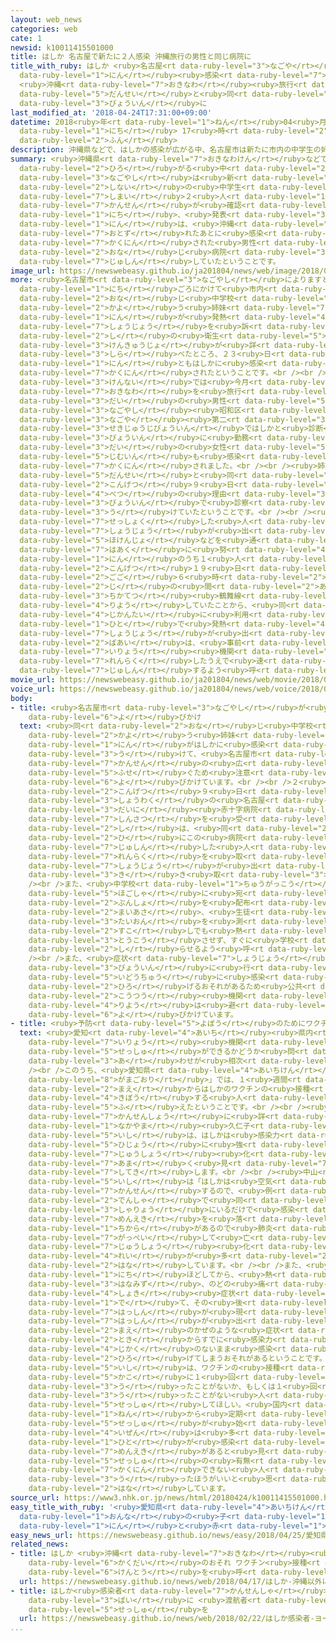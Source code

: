 ```yaml
---
layout: web_news
categories: web
cate: 1
newsid: k10011415501000
title: はしか 名古屋で新たに２人感染 沖縄旅行の男性と同じ病院に
title_with_ruby: はしか <ruby>名古屋<rt data-ruby-level="3">なごや</rt></ruby>で<ruby>新<rt data-ruby-level="2">あら</rt></ruby>たに２<ruby>人<rt
  data-ruby-level="1">にん</rt></ruby><ruby>感染<rt data-ruby-level="7">かんせん</rt></ruby>
  <ruby>沖縄<rt data-ruby-level="7">おきなわ</rt></ruby><ruby>旅行<rt data-ruby-level="3">りょこう</rt></ruby>の<ruby>男性<rt
  data-ruby-level="5">だんせい</rt></ruby>と<ruby>同<rt data-ruby-level="2">おな</rt></ruby>じ<ruby>病院<rt
  data-ruby-level="3">びょういん</rt></ruby>に
last_modified_at: '2018-04-24T17:31:00+09:00'
datetime: 2018<ruby>年<rt data-ruby-level="1">ねん</rt></ruby>04<ruby>月<rt data-ruby-level="1">がつ</rt></ruby>24<ruby>日<rt
  data-ruby-level="1">にち</rt></ruby> 17<ruby>時<rt data-ruby-level="2">じ</rt></ruby>31<ruby>分<rt
  data-ruby-level="2">ふん</rt></ruby>
description: 沖縄県などで、はしかの感染が広がる中、名古屋市は新たに市内の中学生の姉妹２人の感染が確認されたと、２４日、発表しました。２人は、沖縄を訪れたあとに感染が確認された男性と同じ病院で、受診していたということです。
summary: <ruby>沖縄県<rt data-ruby-level="7">おきなわけん</rt></ruby>などで、はしかの<ruby>感染<rt data-ruby-level="7">かんせん</rt></ruby>が<ruby>広<rt
  data-ruby-level="2">ひろ</rt></ruby>がる<ruby>中<rt data-ruby-level="2">なか</rt></ruby>、<ruby>名古屋市<rt
  data-ruby-level="3">なごやし</rt></ruby>は<ruby>新<rt data-ruby-level="2">あら</rt></ruby>たに<ruby>市内<rt
  data-ruby-level="2">しない</rt></ruby>の<ruby>中学生<rt data-ruby-level="1">ちゅうがくせい</rt></ruby>の<ruby>姉妹<rt
  data-ruby-level="7">しまい</rt></ruby>２<ruby>人<rt data-ruby-level="1">にん</rt></ruby>の<ruby>感染<rt
  data-ruby-level="7">かんせん</rt></ruby>が<ruby>確認<rt data-ruby-level="7">かくにん</rt></ruby>されたと、２４<ruby>日<rt
  data-ruby-level="1">にち</rt></ruby>、<ruby>発表<rt data-ruby-level="3">はっぴょう</rt></ruby>しました。２<ruby>人<rt
  data-ruby-level="1">にん</rt></ruby>は、<ruby>沖縄<rt data-ruby-level="7">おきなわ</rt></ruby>を<ruby>訪<rt
  data-ruby-level="7">おとず</rt></ruby>れたあとに<ruby>感染<rt data-ruby-level="7">かんせん</rt></ruby>が<ruby>確認<rt
  data-ruby-level="7">かくにん</rt></ruby>された<ruby>男性<rt data-ruby-level="5">だんせい</rt></ruby>と<ruby>同<rt
  data-ruby-level="2">おな</rt></ruby>じ<ruby>病院<rt data-ruby-level="3">びょういん</rt></ruby>で、<ruby>受診<rt
  data-ruby-level="7">じゅしん</rt></ruby>していたということです。
image_url: https://newswebeasy.github.io/ja201804/news/web/image/2018/04/24/K10011415501_1804241447_1804241448_01_02.jpg
more: <ruby>名古屋市<rt data-ruby-level="3">なごやし</rt></ruby>によりますと、<ruby>今月<rt data-ruby-level="2">こんげつ</rt></ruby>２０<ruby>日<rt
  data-ruby-level="1">にち</rt></ruby>ごろにかけて<ruby>市内<rt data-ruby-level="2">しない</rt></ruby>の<ruby>同<rt
  data-ruby-level="2">おな</rt></ruby>じ<ruby>中学校<rt data-ruby-level="1">ちゅうがっこう</rt></ruby>に<ruby>通<rt
  data-ruby-level="2">かよ</rt></ruby>う<ruby>姉妹<rt data-ruby-level="7">しまい</rt></ruby>２<ruby>人<rt
  data-ruby-level="1">にん</rt></ruby>が<ruby>発熱<rt data-ruby-level="4">はつねつ</rt></ruby>などの<ruby>症状<rt
  data-ruby-level="7">しょうじょう</rt></ruby>を<ruby>訴<rt data-ruby-level="7">うった</rt></ruby>え、<ruby>市<rt
  data-ruby-level="2">し</rt></ruby>の<ruby>衛生<rt data-ruby-level="5">えいせい</rt></ruby><ruby>研究所<rt
  data-ruby-level="3">けんきゅうじょ</rt></ruby>が<ruby>詳<rt data-ruby-level="7">くわ</rt></ruby>しく<ruby>調<rt
  data-ruby-level="3">しら</rt></ruby>べたところ、２３<ruby>日<rt data-ruby-level="1">にち</rt></ruby>、２<ruby>人<rt
  data-ruby-level="1">にん</rt></ruby>ともはしかに<ruby>感染<rt data-ruby-level="7">かんせん</rt></ruby>していることが<ruby>確認<rt
  data-ruby-level="7">かくにん</rt></ruby>されたということです。<br /><br /><ruby>愛知<rt data-ruby-level="4">あいち</rt></ruby><ruby>県内<rt
  data-ruby-level="3">けんない</rt></ruby>では<ruby>今月<rt data-ruby-level="2">こんげつ</rt></ruby>、<ruby>沖縄<rt
  data-ruby-level="7">おきなわ</rt></ruby>を<ruby>旅行<rt data-ruby-level="3">りょこう</rt></ruby>した１０<ruby>代<rt
  data-ruby-level="3">だい</rt></ruby>の<ruby>男性<rt data-ruby-level="5">だんせい</rt></ruby>が、<ruby>名古屋市<rt
  data-ruby-level="3">なごやし</rt></ruby><ruby>昭和区<rt data-ruby-level="3">しょうわく</rt></ruby>にある<ruby>名古屋<rt
  data-ruby-level="3">なごや</rt></ruby><ruby>第二<rt data-ruby-level="3">だいに</rt></ruby><ruby>赤十字病院<rt
  data-ruby-level="3">せきじゅうじびょういん</rt></ruby>ではしかと<ruby>診断<rt data-ruby-level="7">しんだん</rt></ruby>されたほか、この<ruby>病院<rt
  data-ruby-level="3">びょういん</rt></ruby>に<ruby>勤務<rt data-ruby-level="6">きんむ</rt></ruby>している３０<ruby>代<rt
  data-ruby-level="3">だい</rt></ruby>の<ruby>女性<rt data-ruby-level="5">じょせい</rt></ruby><ruby>事務員<rt
  data-ruby-level="5">じむいん</rt></ruby>も<ruby>感染<rt data-ruby-level="7">かんせん</rt></ruby>が<ruby>確認<rt
  data-ruby-level="7">かくにん</rt></ruby>されました。<br /><br /><ruby>姉妹<rt data-ruby-level="7">しまい</rt></ruby>は<ruby>男性<rt
  data-ruby-level="5">だんせい</rt></ruby>と<ruby>同<rt data-ruby-level="2">おな</rt></ruby>じ<ruby>今月<rt
  data-ruby-level="2">こんげつ</rt></ruby>９<ruby>日<rt data-ruby-level="1">にち</rt></ruby>に、はしかとは<ruby>別<rt
  data-ruby-level="4">べつ</rt></ruby>の<ruby>理由<rt data-ruby-level="3">りゆう</rt></ruby>でこの<ruby>病院<rt
  data-ruby-level="3">びょういん</rt></ruby>で<ruby>診察<rt data-ruby-level="7">しんさつ</rt></ruby>を<ruby>受<rt
  data-ruby-level="3">う</rt></ruby>けていたということです。<br /><br /><ruby>市<rt data-ruby-level="2">し</rt></ruby>は<ruby>接触<rt
  data-ruby-level="7">せっしょく</rt></ruby>した<ruby>人<rt data-ruby-level="1">ひと</rt></ruby>に、はしかの<ruby>症状<rt
  data-ruby-level="7">しょうじょう</rt></ruby>が<ruby>出<rt data-ruby-level="1">で</rt></ruby>ていないか<ruby>保健所<rt
  data-ruby-level="5">ほけんじょ</rt></ruby>などを<ruby>通<rt data-ruby-level="2">つう</rt></ruby>じて<ruby>把握<rt
  data-ruby-level="7">はあく</rt></ruby>に<ruby>努<rt data-ruby-level="4">つと</rt></ruby>めるとともに、２<ruby>人<rt
  data-ruby-level="1">にん</rt></ruby>のうち１<ruby>人<rt data-ruby-level="1">にん</rt></ruby>が<ruby>今月<rt
  data-ruby-level="2">こんげつ</rt></ruby>１９<ruby>日<rt data-ruby-level="1">にち</rt></ruby>の<ruby>午後<rt
  data-ruby-level="2">ごご</rt></ruby>６<ruby>時<rt data-ruby-level="2">じ</rt></ruby>から７<ruby>時<rt
  data-ruby-level="2">じ</rt></ruby>の<ruby>間<rt data-ruby-level="2">あいだ</rt></ruby>に<ruby>地下鉄<rt
  data-ruby-level="3">ちかてつ</rt></ruby><ruby>鶴舞線<rt data-ruby-level="7">つるまいせん</rt></ruby>を<ruby>利用<rt
  data-ruby-level="4">りよう</rt></ruby>していたことから、<ruby>同<rt data-ruby-level="2">おな</rt></ruby>じ<ruby>時間帯<rt
  data-ruby-level="4">じかんたい</rt></ruby>に<ruby>利用<rt data-ruby-level="4">りよう</rt></ruby>した<ruby>人<rt
  data-ruby-level="1">ひと</rt></ruby>で<ruby>発熱<rt data-ruby-level="4">はつねつ</rt></ruby>やせきなどの<ruby>症状<rt
  data-ruby-level="7">しょうじょう</rt></ruby>が<ruby>出<rt data-ruby-level="1">で</rt></ruby>た<ruby>場合<rt
  data-ruby-level="2">ばあい</rt></ruby>は、<ruby>事前<rt data-ruby-level="3">じぜん</rt></ruby>に<ruby>医療<rt
  data-ruby-level="7">いりょう</rt></ruby><ruby>機関<rt data-ruby-level="4">きかん</rt></ruby>に<ruby>連絡<rt
  data-ruby-level="7">れんらく</rt></ruby>したうえで<ruby>速<rt data-ruby-level="7">すみ</rt></ruby>やかに<ruby>受診<rt
  data-ruby-level="7">じゅしん</rt></ruby>するよう<ruby>呼<rt data-ruby-level="6">よ</rt></ruby>びかけています。
movie_url: https://newswebeasy.github.io/ja201804/news/web/movie/2018/04/24/k10011415501_201804241745_201804241747.mp4
voice_url: https://newswebeasy.github.io/ja201804/news/web/voice/2018/04/24/k10011415501_201804241745_201804241747.mp3
body:
- title: <ruby>名古屋市<rt data-ruby-level="3">なごやし</rt></ruby>が<ruby>注意<rt data-ruby-level="3">ちゅうい</rt></ruby><ruby>呼<rt
    data-ruby-level="6">よ</rt></ruby>びかけ
  text: <ruby>同<rt data-ruby-level="2">おな</rt></ruby>じ<ruby>中学校<rt data-ruby-level="1">ちゅうがっこう</rt></ruby>に<ruby>通<rt
    data-ruby-level="2">かよ</rt></ruby>う<ruby>姉妹<rt data-ruby-level="7">しまい</rt></ruby>２<ruby>人<rt
    data-ruby-level="1">にん</rt></ruby>がはしかに<ruby>感染<rt data-ruby-level="7">かんせん</rt></ruby>したことを<ruby>受<rt
    data-ruby-level="3">う</rt></ruby>けて、<ruby>名古屋市<rt data-ruby-level="3">なごやし</rt></ruby>は<ruby>感染<rt
    data-ruby-level="7">かんせん</rt></ruby>の<ruby>広<rt data-ruby-level="2">ひろ</rt></ruby>がりを<ruby>防<rt
    data-ruby-level="5">ふせ</rt></ruby>ぐため<ruby>注意<rt data-ruby-level="3">ちゅうい</rt></ruby>を<ruby>呼<rt
    data-ruby-level="6">よ</rt></ruby>びかけています。<br /><br />２<ruby>人<rt data-ruby-level="1">にん</rt></ruby>とも<ruby>今月<rt
    data-ruby-level="2">こんげつ</rt></ruby>９<ruby>日<rt data-ruby-level="1">にち</rt></ruby>に<ruby>昭和区<rt
    data-ruby-level="3">しょうわく</rt></ruby>の<ruby>名古屋<rt data-ruby-level="3">なごや</rt></ruby><ruby>第二<rt
    data-ruby-level="3">だいに</rt></ruby><ruby>赤十字病院<rt data-ruby-level="3">せきじゅうじびょういん</rt></ruby>で<ruby>診察<rt
    data-ruby-level="7">しんさつ</rt></ruby>を<ruby>受<rt data-ruby-level="3">う</rt></ruby>けていたことから、<ruby>市<rt
    data-ruby-level="2">し</rt></ruby>は、<ruby>同<rt data-ruby-level="2">おな</rt></ruby>じ<ruby>日<rt
    data-ruby-level="2">ひ</rt></ruby>にこの<ruby>病院<rt data-ruby-level="3">びょういん</rt></ruby>で<ruby>受診<rt
    data-ruby-level="7">じゅしん</rt></ruby>した<ruby>人<rt data-ruby-level="1">ひと</rt></ruby>と<ruby>連絡<rt
    data-ruby-level="7">れんらく</rt></ruby>を<ruby>取<rt data-ruby-level="3">と</rt></ruby>り、<ruby>症状<rt
    data-ruby-level="7">しょうじょう</rt></ruby>が<ruby>出<rt data-ruby-level="1">で</rt></ruby>ていないか<ruby>聞<rt
    data-ruby-level="3">き</rt></ruby>き<ruby>取<rt data-ruby-level="3">と</rt></ruby>っています。<br
    /><br />また、<ruby>中学校<rt data-ruby-level="1">ちゅうがっこう</rt></ruby>では<ruby>保護者<rt
    data-ruby-level="5">ほごしゃ</rt></ruby>に<ruby>宛<rt data-ruby-level="8">あ</rt></ruby>てた<ruby>文書<rt
    data-ruby-level="2">ぶんしょ</rt></ruby>を<ruby>配布<rt data-ruby-level="5">はいふ</rt></ruby>し、<ruby>毎朝<rt
    data-ruby-level="2">まいあさ</rt></ruby>、<ruby>生徒<rt data-ruby-level="4">せいと</rt></ruby>の<ruby>体温<rt
    data-ruby-level="3">たいおん</rt></ruby>を<ruby>測<rt data-ruby-level="5">はか</rt></ruby>って、<ruby>少<rt
    data-ruby-level="2">すこ</rt></ruby>しでも<ruby>熱<rt data-ruby-level="4">ねつ</rt></ruby>があれば<ruby>登校<rt
    data-ruby-level="3">とうこう</rt></ruby>させず、すぐに<ruby>学校<rt data-ruby-level="1">がっこう</rt></ruby>に<ruby>知<rt
    data-ruby-level="2">し</rt></ruby>らせるよう<ruby>呼<rt data-ruby-level="6">よ</rt></ruby>びかけています。<br
    /><br />また、<ruby>症状<rt data-ruby-level="7">しょうじょう</rt></ruby>が<ruby>出<rt data-ruby-level="1">で</rt></ruby>るなどして<ruby>病院<rt
    data-ruby-level="3">びょういん</rt></ruby>に<ruby>行<rt data-ruby-level="2">い</rt></ruby>くときは、<ruby>移動中<rt
    data-ruby-level="5">いどうちゅう</rt></ruby>に<ruby>感染<rt data-ruby-level="7">かんせん</rt></ruby>を<ruby>広<rt
    data-ruby-level="2">ひろ</rt></ruby>げるおそれがあるため<ruby>公共<rt data-ruby-level="4">こうきょう</rt></ruby><ruby>交通<rt
    data-ruby-level="2">こうつう</rt></ruby><ruby>機関<rt data-ruby-level="4">きかん</rt></ruby>の<ruby>利用<rt
    data-ruby-level="4">りよう</rt></ruby>は<ruby>避<rt data-ruby-level="7">さ</rt></ruby>けるよう<ruby>呼<rt
    data-ruby-level="6">よ</rt></ruby>びかけています。
- title: <ruby>予防<rt data-ruby-level="5">よぼう</rt></ruby>のためにワクチン<ruby>接種<rt data-ruby-level="5">せっしゅ</rt></ruby>を
  text: <ruby>愛知<rt data-ruby-level="4">あいち</rt></ruby><ruby>県内<rt data-ruby-level="3">けんない</rt></ruby>の<ruby>医療<rt
    data-ruby-level="7">いりょう</rt></ruby><ruby>機関<rt data-ruby-level="4">きかん</rt></ruby>などにはワクチンの<ruby>接種<rt
    data-ruby-level="5">せっしゅ</rt></ruby>ができるかどうか<ruby>問<rt data-ruby-level="3">と</rt></ruby>い<ruby>合<rt
    data-ruby-level="3">あ</rt></ruby>わせが<ruby>相次<rt data-ruby-level="3">あいつ</rt></ruby>いでいます。<br
    /><br />このうち、<ruby>愛知県<rt data-ruby-level="4">あいちけん</rt></ruby><ruby>蒲郡市<rt data-ruby-level="8">がまごおりし</rt></ruby>にある「マイファミリークリニック<ruby>蒲郡<rt
    data-ruby-level="8">がまごおり</rt></ruby>」では、１<ruby>週間<rt data-ruby-level="2">しゅうかん</rt></ruby>ほど<ruby>前<rt
    data-ruby-level="2">まえ</rt></ruby>からはしかのワクチンの<ruby>接種<rt data-ruby-level="5">せっしゅ</rt></ruby>を<ruby>希望<rt
    data-ruby-level="4">きぼう</rt></ruby>する<ruby>人<rt data-ruby-level="1">ひと</rt></ruby>が<ruby>増<rt
    data-ruby-level="5">ふ</rt></ruby>えたということです。<br /><br /><ruby>院長<rt data-ruby-level="3">いんちょう</rt></ruby>で<ruby>感染症<rt
    data-ruby-level="7">かんせんしょう</rt></ruby>に<ruby>詳<rt data-ruby-level="7">くわ</rt></ruby>しい<ruby>中山<rt
    data-ruby-level="1">なかやま</rt></ruby><ruby>久仁子<rt data-ruby-level="7">くにこ</rt></ruby><ruby>医師<rt
    data-ruby-level="5">いし</rt></ruby>は、はしかは<ruby>感染力<rt data-ruby-level="7">かんせんりょく</rt></ruby>が<ruby>非常<rt
    data-ruby-level="5">ひじょう</rt></ruby>に<ruby>強<rt data-ruby-level="2">つよ</rt></ruby>く、<ruby>重症<rt
    data-ruby-level="7">じゅうしょう</rt></ruby><ruby>化<rt data-ruby-level="8">ばか</rt></ruby>しやすいため<ruby>甘<rt
    data-ruby-level="7">あま</rt></ruby>く<ruby>見<rt data-ruby-level="7">み</rt></ruby>てはいけないと<ruby>指摘<rt
    data-ruby-level="7">してき</rt></ruby>します。<br /><br /><ruby>中山<rt data-ruby-level="1">なかやま</rt></ruby><ruby>医師<rt
    data-ruby-level="5">いし</rt></ruby>は「はしかは<ruby>空気<rt data-ruby-level="1">くうき</rt></ruby><ruby>感染<rt
    data-ruby-level="7">かんせん</rt></ruby>するので、<ruby>例<rt data-ruby-level="4">たと</rt></ruby>えば<ruby>電車<rt
    data-ruby-level="2">でんしゃ</rt></ruby>で<ruby>同<rt data-ruby-level="2">おな</rt></ruby>じ<ruby>車両<rt
    data-ruby-level="3">しゃりょう</rt></ruby>にいるだけで<ruby>感染<rt data-ruby-level="7">かんせん</rt></ruby>する。また、<ruby>免疫<rt
    data-ruby-level="7">めんえき</rt></ruby>を<ruby>落<rt data-ruby-level="3">お</rt></ruby>とす<ruby>力<rt
    data-ruby-level="1">ちから</rt></ruby>があるので<ruby>肺炎<rt data-ruby-level="7">はいえん</rt></ruby>などを<ruby>合併<rt
    data-ruby-level="7">がっぺい</rt></ruby>して<ruby>亡<rt data-ruby-level="7">な</rt></ruby>くなったり、<ruby>重症<rt
    data-ruby-level="7">じゅうしょう</rt></ruby><ruby>化<rt data-ruby-level="3">か</rt></ruby>したりする<ruby>例<rt
    data-ruby-level="4">れい</rt></ruby>が<ruby>多<rt data-ruby-level="2">おお</rt></ruby>い」と<ruby>話<rt
    data-ruby-level="2">はな</rt></ruby>しています。<br /><br />また、<ruby>感染<rt data-ruby-level="7">かんせん</rt></ruby>して１０<ruby>日<rt
    data-ruby-level="1">にち</rt></ruby>ほどしてから、<ruby>熱<rt data-ruby-level="4">ねつ</rt></ruby>やせき、<ruby>鼻水<rt
    data-ruby-level="3">はなみず</rt></ruby>、のどの<ruby>痛<rt data-ruby-level="6">いた</rt></ruby>みといった、かぜのような<ruby>初期<rt
    data-ruby-level="4">しょき</rt></ruby><ruby>症状<rt data-ruby-level="7">しょうじょう</rt></ruby>が<ruby>出<rt
    data-ruby-level="1">で</rt></ruby>て、その<ruby>後<rt data-ruby-level="2">ご</rt></ruby>、<ruby>発疹<rt
    data-ruby-level="7">はっしん</rt></ruby>が<ruby>現<rt data-ruby-level="5">あらわ</rt></ruby>れます。<ruby>発疹<rt
    data-ruby-level="7">はっしん</rt></ruby>が<ruby>出<rt data-ruby-level="1">で</rt></ruby>る<ruby>前<rt
    data-ruby-level="2">まえ</rt></ruby>のかぜのような<ruby>症状<rt data-ruby-level="7">しょうじょう</rt></ruby>の<ruby>時<rt
    data-ruby-level="2">とき</rt></ruby>からすでに<ruby>感染力<rt data-ruby-level="7">かんせんりょく</rt></ruby>があるため、<ruby>自覚<rt
    data-ruby-level="4">じかく</rt></ruby>のないまま<ruby>感染<rt data-ruby-level="7">かんせん</rt></ruby>を<ruby>広<rt
    data-ruby-level="2">ひろ</rt></ruby>げてしまうおそれがあるということです。<br /><br /><ruby>中山<rt data-ruby-level="1">なかやま</rt></ruby><ruby>医師<rt
    data-ruby-level="5">いし</rt></ruby>は、ワクチンの<ruby>接種<rt data-ruby-level="5">せっしゅ</rt></ruby>について「<ruby>過去<rt
    data-ruby-level="5">かこ</rt></ruby>に１<ruby>回<rt data-ruby-level="2">かい</rt></ruby>も<ruby>打<rt
    data-ruby-level="3">う</rt></ruby>ったことがないか、もしくは１<ruby>回<rt data-ruby-level="2">かい</rt></ruby>しか<ruby>打<rt
    data-ruby-level="3">う</rt></ruby>ったことがない<ruby>人<rt data-ruby-level="1">ひと</rt></ruby>は<ruby>接種<rt
    data-ruby-level="5">せっしゅ</rt></ruby>してほしい。<ruby>国内<rt data-ruby-level="2">こくない</rt></ruby>では１９７７<ruby>年<rt
    data-ruby-level="1">ねん</rt></ruby>から<ruby>定期<rt data-ruby-level="3">ていき</rt></ruby><ruby>接種<rt
    data-ruby-level="5">せっしゅ</rt></ruby>が<ruby>始<rt data-ruby-level="3">はじ</rt></ruby>まっているが、それ<ruby>以前<rt
    data-ruby-level="4">いぜん</rt></ruby>は<ruby>多<rt data-ruby-level="2">おお</rt></ruby>くの<ruby>人<rt
    data-ruby-level="1">ひと</rt></ruby>が<ruby>感染<rt data-ruby-level="7">かんせん</rt></ruby>しているので、<ruby>免疫<rt
    data-ruby-level="7">めんえき</rt></ruby>があると<ruby>見<rt data-ruby-level="1">み</rt></ruby>られる。かかったかどうかや<ruby>接種<rt
    data-ruby-level="5">せっしゅ</rt></ruby>の<ruby>有無<rt data-ruby-level="7">うむ</rt></ruby>が<ruby>確認<rt
    data-ruby-level="7">かくにん</rt></ruby>できない<ruby>人<rt data-ruby-level="1">ひと</rt></ruby>は、<ruby>打<rt
    data-ruby-level="3">う</rt></ruby>ったほうがいいと<ruby>思<rt data-ruby-level="2">おも</rt></ruby>う」と<ruby>話<rt
    data-ruby-level="2">はな</rt></ruby>しています。
source_url: https://www3.nhk.or.jp/news/html/20180424/k10011415501000.html
easy_title_with_ruby: '<ruby>愛知県<rt data-ruby-level="4">あいちけん</rt></ruby> <ruby>女<rt
  data-ruby-level="1">おんな</rt></ruby>の<ruby>子<rt data-ruby-level="1">こ</rt></ruby>２<ruby>人<rt
  data-ruby-level="1">にん</rt></ruby>と<ruby>赤<rt data-ruby-level="1">あか</rt></ruby>ちゃんが「はしか」だとわかる '
easy_news_url: https://newswebeasy.github.io/news/easy/2018/04/25/愛知県-女の子2人と赤ちゃんがはしかだとわかる
related_news:
- title: はしか <ruby>沖縄<rt data-ruby-level="7">おきなわ</rt></ruby><ruby>以外<rt data-ruby-level="4">いがい</rt></ruby>に<ruby>拡大<rt
    data-ruby-level="6">かくだい</rt></ruby>のおそれ ワクチン<ruby>接種<rt data-ruby-level="5">せっしゅ</rt></ruby><ruby>検討<rt
    data-ruby-level="6">けんとう</rt></ruby>を<ruby>呼<rt data-ruby-level="6">よ</rt></ruby>びかけ
  url: https://newswebeasy.github.io/news/web/2018/04/17/はしか-沖縄以外に拡大のおそれ-ワクチン接種検討を呼びかけ
- title: はしか<ruby>感染者<rt data-ruby-level="7">かんせんしゃ</rt></ruby> ヨーロッパで４<ruby>倍<rt
    data-ruby-level="3">ばい</rt></ruby>に <ruby>渡航者<rt data-ruby-level="7">とこうしゃ</rt></ruby>はワクチン<ruby>接種<rt
    data-ruby-level="5">せっしゅ</rt></ruby>を
  url: https://newswebeasy.github.io/news/web/2018/02/22/はしか感染者-ヨーロッパで4倍に-渡航者はワクチン接種を
...
```

